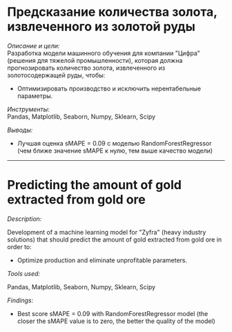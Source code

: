 # Предсказание количества золота, извлеченного из золотой руды

*Описание и цели:*  
Разработка модели машинного обучения для компании "Цифра" (решения для тяжелой промышленности), которая должна прогнозировать количество золота, извлеченного из золотосодержащей руды, чтобы:
- Оптимизировать производство и исключить нерентабельные параметры.

*Инструменты:*  
Pandas, Matplotlib, Seaborn, Numpy, Sklearn, Scipy

*Выводы:*  
- Лучшая оценка sMAPE = 0.09 с моделью RandomForestRegressor (чем ближе значение sMAPE к нулю, тем выше качество модели)

________________________________________________________________________________________________________________________________________
# Predicting the amount of gold extracted from gold ore

*Description:*

Development of a machine learning model for "Zyfra" (heavy industry solutions) that should predict the amount of gold extracted from gold ore in order to:
- Optimize production and eliminate unprofitable parameters.

*Tools used:*

Pandas, Matplotlib, Seaborn, Numpy, Sklearn, Scipy

*Findings:*

- Best score sMAPE = 0.09 with RandomForestRegressor model (the closer the sMAPE value is to zero, the better the quality of the model)